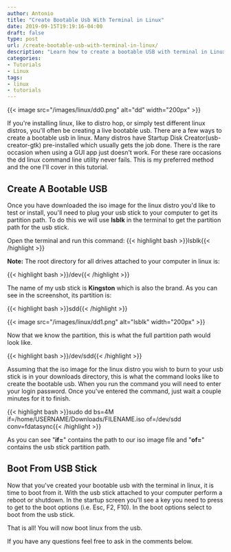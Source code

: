 ```yaml
---
author: Antonio
title: "Create Bootable Usb With Terminal in Linux"
date: 2019-09-15T19:19:16-04:00
draft: false
type: post
url: /create-bootable-usb-with-terminal-in-linux/
description: "Learn how to create a bootable USB with terminal in Linux. Use the dd command in the terminal to make a live bootable usb from a linux iso image file to install or try a linux distribution."
categories:
- Tutorials
- Linux
tags:
- linux
- tutorials
---
```


{{< image src="/images/linux/dd0.png" alt="dd" width="200px" >}}

If you're installing linux, like to distro hop, or simply test different linux distros, you'll often be creating a live bootable usb. There are a few ways to create a bootable usb in linux. Many distros have Startup Disk Creator(usb-creator-gtk) pre-installed which usually gets the job done. There is the rare occasion when using a GUI app just doesn't work. For these rare occasions the dd linux command line utility never fails. This is my preferred method and the one I'll cover in this tutorial.

<!--more-->

## **Create A Bootable USB**

Once you have downloaded the iso image for the linux distro you'd like to test or install, you'll need to plug your usb stick to your computer to get its partition path. To do this we will use **lsblk** in the terminal to get the partition path for the usb stick.

Open the terminal and run this command:
{{< highlight bash >}}lsblk{{< /highlight >}}

**Note:** The root directory for all drives attached to your computer in linux is:

{{< highlight bash >}}/dev{{< /highlight >}}

The name of my usb stick is **Kingston** which is also the brand. As you can see in the screenshot, its partition is:

{{< highlight bash >}}sdd{{< /highlight >}}

{{< image src="/images/linux/dd1.png" alt="lsblk" width="200px" >}}

Now that we know the partition, this is what the full partition path would look like.

{{< highlight bash >}}/dev/sdd{{< /highlight >}}

Assuming that the iso image for the linux distro you wish to burn to your usb stick is in your downloads directory, this is what the command looks like to create the bootable usb. When you run the command you will need to enter your login password. Once you've entered the command, just wait a couple minutes for it to finish.

{{< highlight bash >}}sudo dd bs=4M if=/home/USERNAME/Downloads/FILENAME.iso of=/dev/sdd conv=fdatasync{{< /highlight >}}

As you can see "**if=**" contains the path to our iso image file and "**of=**" contains the usb stick partition path.

## **Boot From USB Stick**

Now that you've created your bootable usb with the terminal in linux, it is time to boot from it. With the usb stick attached to your computer perform a reboot or shutdown. In the startup screen you'll see a key you need to press to get to the boot options (i.e. Esc, F2, F10). In the boot options select to boot from the usb stick.

That is all! You will now boot linux from the usb.

If you have any questions feel free to ask in the comments below.
